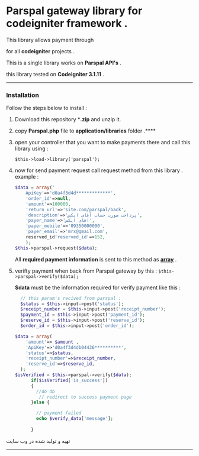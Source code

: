 # **Parspal gateway library for codeigniter framework .** 

This library allows payment through 

[**Parspal**]: https://parspal.com

 for all **codeigniter** projects . 

This is a single library works on **Parspal API's** . 

this library tested on **Codeigniter 3.1.11** .

---------------------------------------------

### Installation 

Follow the steps below to install :‌

1. Download this repository ***.zip** and unzip it.

2. copy **Parspal.php** file to **application/libraries** folder .****

3. open your controller that you want to make payments there  and call this library using : 

     `$this->load->library('parspal');`

4. now for send payment request call request method from this library . example : 

   

   ```php
   $data = array('
       ApiKey'=>'d0a4f3d4d*************',
       'order_id'=>null,
       'amount'=>100000,
       'return_url'=>'site.com/parspal/back',
       'description'=>'پرداخت صورت حساب آقای ایکس',
       'payer_name'=>'آقای ایکس',
       'payer_mobile'=>'09350000000',
       'payer_email'=>'mrx@gmail.com',
       reserved_id'reserved_id'=>152,
       );
   $this->parspal->request($data);
   ```


   All **required payment information** is sent to this method as **<u>array</u>** . 

5. verifty payment when back from Parspal gateway by this : 
   `$this->parspal->verify($data);`


   **$data** must be the information required for verify payment like this : 

   ```php
     // this param's recived from parspal :
     $status = $this->input->post('status');
     $receipt_number = $this->input->post('receipt_number');
     $payment_id = $this->input->post('payment_id');
     $reserve_id = $this->input->post('reserve_id');
     $order_id = $this->input->post('order_id');
   
   $data = array(
       'amount'=> $amount ,
       'ApiKey'=>'d0a4f3d4db04436**********',
       'status'=>$status,
       'receipt_number'=>$receipt_number,
       'reserve_id'=>$reserve_id,
     );
   $isVerified = $this->parspal->verify($data);
         if($isVerified['is_success'])
         {
           //do db
          	// redirect to success payment page
         }else {
   
           // payment failed
           echo $verify_data['message'];
           
         }
   ```

تهیه و تولید شده در وب سایت

[ آموزش برنامه نویسی آواسام]: https://avasam.ir	"سایت آموزش برنامه نویسی آواسام"





-------------------------------------

